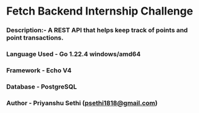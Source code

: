 # Fetch Backend Internship Challenge
### Description:- A REST API that helps keep track of points and point transactions.
### Language Used - Go 1.22.4 windows/amd64
### Framework - Echo V4
### Database - PostgreSQL
### Author - Priyanshu Sethi (psethi1818@gmail.com)



